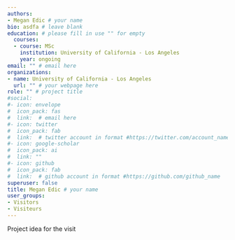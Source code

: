 ```yaml
---
authors:
- Megan Edic # your name
bio: asdfa # leave blank
education: # please fill in use "" for empty
  courses:
  - course: MSc
    institution: University of California - Los Angeles
    year: ongoing
email: "" # email here
organizations:
- name: University of California - Los Angeles 
  url: "" # your webpage here
role: "" # project title
#social:
#- icon: envelope
#  icon_pack: fas
#  link:  # email here
#- icon: twitter
#  icon_pack: fab
#  link:  # twitter account in format #https://twitter.com/account_name
#- icon: google-scholar
#  icon_pack: ai
#  link: ""
#- icon: github
#  icon_pack: fab
#  link:  # github account in format #https://github.com/github_name
superuser: false
title: Megan Edic # your name
user_groups:
- Visitors
- Visiteurs
---
```


Project idea for the visit
